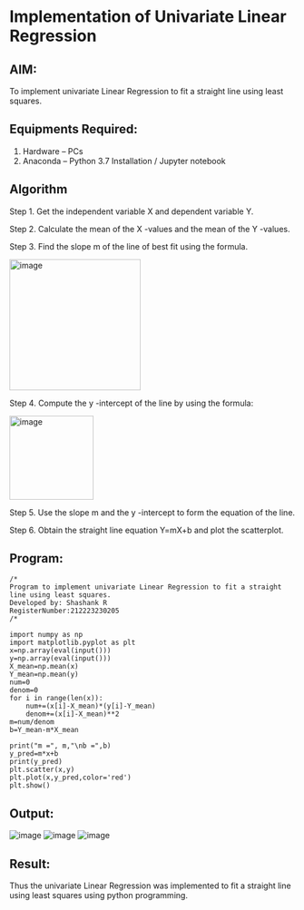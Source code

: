 # Implementation of Univariate Linear Regression
## AIM:
To implement univariate Linear Regression to fit a straight line using least squares.

## Equipments Required:
1. Hardware – PCs
2. Anaconda – Python 3.7 Installation / Jupyter notebook

## Algorithm
Step 1. Get the independent variable X and dependent variable Y.

Step 2. Calculate the mean of the X -values and the mean of the Y -values.

Step 3. Find the slope m of the line of best fit using the formula. 

<img width="231" alt="image" src="https://user-images.githubusercontent.com/93026020/192078527-b3b5ee3e-992f-46c4-865b-3b7ce4ac54ad.png">

Step 4. Compute the y -intercept of the line by using the formula:

<img width="148" alt="image" src="https://user-images.githubusercontent.com/93026020/192078545-79d70b90-7e9d-4b85-9f8b-9d7548a4c5a4.png">

Step 5. Use the slope m and the y -intercept to form the equation of the line.

Step 6. Obtain the straight line equation Y=mX+b and plot the scatterplot.

## Program:
```
/*
Program to implement univariate Linear Regression to fit a straight line using least squares.
Developed by: Shashank R
RegisterNumber:212223230205
/*
```
```
import numpy as np
import matplotlib.pyplot as plt
x=np.array(eval(input()))
y=np.array(eval(input()))
X_mean=np.mean(x)
Y_mean=np.mean(y)
num=0
denom=0
for i in range(len(x)):
    num+=(x[i]-X_mean)*(y[i]-Y_mean)
    denom+=(x[i]-X_mean)**2
m=num/denom
b=Y_mean-m*X_mean

print("m =", m,"\nb =",b)
y_pred=m*x+b
print(y_pred)
plt.scatter(x,y)
plt.plot(x,y_pred,color='red')
plt.show()

```

## Output:

![image](https://github.com/user-attachments/assets/77945fd4-8f31-40ac-85e3-2ebe459aea0e)
![image](https://github.com/user-attachments/assets/a24d1ab9-f53f-4151-a63b-3c07215d65b3)
![image](https://github.com/user-attachments/assets/157abc05-2d41-4e38-ae0a-b69f47269750)

## Result:
Thus the univariate Linear Regression was implemented to fit a straight line using least squares using python programming.
